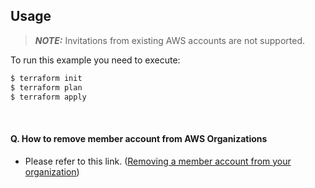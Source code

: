 ## Usage

> **_NOTE:_**  Invitations from existing AWS accounts are not supported.

To run this example you need to execute:

```bash
$ terraform init
$ terraform plan
$ terraform apply
```

<br>

#### Q. How to remove member account from AWS Organizations
* Please refer to this link. ([Removing a member account from your organization](https://docs.aws.amazon.com/organizations/latest/userguide/orgs_manage_accounts_remove.html))
